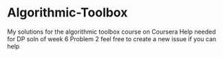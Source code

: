 # Algorithmic-Toolbox
My solutions for the algorithmic toolbox course on Coursera
Help needed for DP soln of week 6 Problem 2 feel free to create a new issue if you can help

